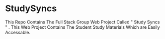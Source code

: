 # StudySyncs
This Repo Contains The Full Stack Group Web Project Called  " Study Syncs " . This Web Project Contains The Student Study Materials Which are Easily Accessable. 
